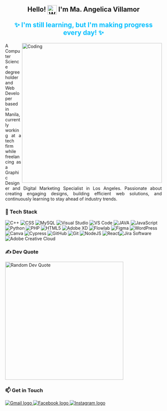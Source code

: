 <!DOCTYPE html>
<html lang="en">
<head>
  <meta charset="UTF-8">
  <meta name="viewport" content="width=device-width, initial-scale=1.0">
</head>
<body>
    <div style="text-align: center;">
  <h2>
    Hello!
    <img src="https://user-images.githubusercontent.com/18350557/176309783-0785949b-9127-417c-8b55-ab5a4333674e.gif"
         alt="Waving hand"
         style="width: 30px; height: 30px; vertical-align: middle;" />
    I'm Ma. Angelica Villamor
      <p style="font-weight: bold; color: #00BFFF;">
    ✨ I'm still learning, but I'm making progress every day! ✨
  </p>
  </h2>
</div>
    <img align="right" 
         alt="Coding" 
         width="450" 
         src="https://user-images.githubusercontent.com/74038190/212750155-3ceddfbd-19d3-40a3-87af-8d329c8323c4.gif" />
</body>
</html>
</div>
     <p align="justify">
A Computer Science degree holder and Web Developer based in Manila, currently working at a tech firm while freelancing as a Graphic Designer and Digital Marketing Specialist in Los Angeles. Passionate about creating engaging designs, building efficient web solutions, and continuously learning to stay ahead of industry trends.
    </p>

<!-- Tech Stack Section -->
 ### 🚀 Tech Stack

![C++](https://img.shields.io/badge/c++-00599C?style=flat&logo=c%2B%2B&logoColor=white) <img src="https://img.shields.io/badge/CSS-1572B6.svg?style=flat&logo=css3&logoColor=white" alt="CSS">
![MySQL](https://img.shields.io/badge/mysql-%234479A1.svg?style=flat&logo=mysql&logoColor=white) ![Visual Studio](https://img.shields.io/badge/Visual%20Studio-%23007ACC.svg?style=flat&logo=visual%20studio&logoColor=white) ![VS Code](https://img.shields.io/badge/VS%20Code-%23007ACC.svg?style=flat&logo=visualstudiocode&logoColor=white) ![JAVA](https://img.shields.io/badge/java-%23f8bc2c.svg?style=flat&logo=java&logoColor=white) ![JavaScript](https://img.shields.io/badge/javascript-%23323330.svg?style=flat&logo=javascript&logoColor=%23F7DF1E) ![Python](https://img.shields.io/badge/python-3670A0?style=flat&logo=python&logoColor=ffdd54) ![PHP](https://img.shields.io/badge/php-%23777777.svg?style=flat&logo=php&logoColor=white) ![HTML5](https://img.shields.io/badge/html5-%23E34F26.svg?style=flat&logo=html5&logoColor=white) ![Adobe XD](https://img.shields.io/badge/Adobe%20XD-%238A00FF.svg?style=flat&logo=Adobe%20XD&logoColor=white) ![Flowlab](https://img.shields.io/badge/Flowlab-%23000000.svg?style=flat&logo=flowlab&logoColor=white) ![Figma](https://img.shields.io/badge/figma-%23F24E1E.svg?style=flat&logo=figma&logoColor=white) ![WordPress](https://img.shields.io/badge/WordPress-%23117AC9.svg?style=flat&logo=WordPress&logoColor=white) ![Canva](https://img.shields.io/badge/canva-%2300C4CC.svg?style=flat&logo=canva&logoColor=white) ![Cypress](https://img.shields.io/badge/cypress-17202C?style=flat&logo=cypress&logoColor=white) ![GitHub](https://img.shields.io/badge/github-%23121011.svg?style=flat&logo=github&logoColor=white) ![Git](https://img.shields.io/badge/git-%23F1502F.svg?style=flat&logo=git&logoColor=white) ![NodeJS](https://img.shields.io/badge/node.js-6DA55F?style=flat&logo=node.js&logoColor=white) ![React](https://img.shields.io/badge/react-%2320232a.svg?style=flat&logo=react&logoColor=%2361DAFB)![Jira Software](https://img.shields.io/badge/Jira%20Software-0052CC.svg?style=flat&logo=Jira&logoColor=white)![Adobe Creative Cloud](https://img.shields.io/badge/Adobe%20Creative%20Cloud-DA1F26.svg?style=flat&logo=Adobe%20Creative%20Cloud&logoColor=white)

  <!-- Random Dev Quote Section (Landscape Layout) -->
  <div class="section" style="flex: 1;">
    <h3 class="section-title">✍️ Dev Quote</h3>
    <div class="quote-info">
      <img src="https://quotes-github-readme.vercel.app/api?type=horizontal&theme=merko&cachebust=1" alt="Random Dev Quote" style="width: 380px; height: auto;" />
    </div>
  </div>

  <!-- Get in Touch Section -->
  <div class="container fadeIn" style="flex: 1; margin-right: 20px;">
    <h3 class="section-title">📫 Get in Touch</h3>
    <div class="contact-icons">
      <!-- Gmail Link -->
      <a href="mailto:angelicabanastao@gmail.com">
        <img src="https://img.shields.io/static/v1?message=Gmail&logo=gmail&label=&color=D14836&logoColor=white&labelColor=&style=flat" alt="Gmail logo" />
      </a>
      <!-- Facebook Link -->
      <a href="https://www.facebook.com/aenjie.2002?mibextid=ZbWKwL">
        <img src="https://img.shields.io/static/v1?message=Facebook&logo=facebook&label=&color=1877F2&logoColor=white&labelColor=&style=flat" alt="Facebook logo" />
      </a>
      <!-- Instagram Link -->
      <a href="https://www.instagram.com/aenjiie.bnsto/">
        <img src="https://img.shields.io/static/v1?message=Instagram&logo=instagram&label=&color=E4405F&logoColor=white&labelColor=&style=flat" alt="Instagram logo" />
      </a>
    </div>
  </div>
</body>
</html>
